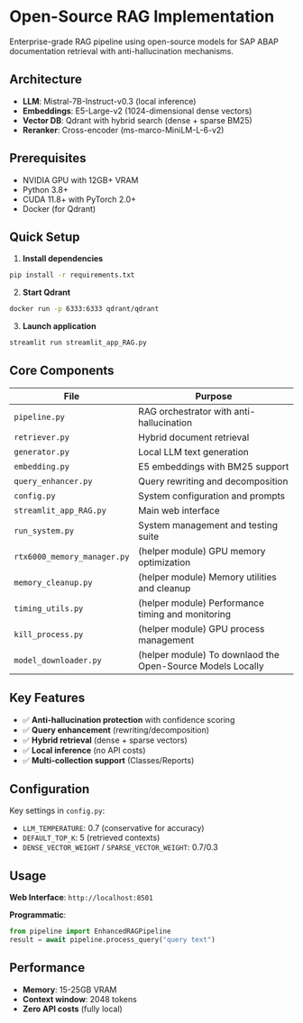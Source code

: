 # Open-Source RAG Implementation
Enterprise-grade RAG pipeline using open-source models for SAP ABAP documentation retrieval with anti-hallucination mechanisms.

## Architecture
- **LLM**: Mistral-7B-Instruct-v0.3 (local inference)
- **Embeddings**: E5-Large-v2 (1024-dimensional dense vectors)
- **Vector DB**: Qdrant with hybrid search (dense + sparse BM25)
- **Reranker**: Cross-encoder (ms-marco-MiniLM-L-6-v2)

## Prerequisites
- NVIDIA GPU with 12GB+ VRAM
- Python 3.8+
- CUDA 11.8+ with PyTorch 2.0+
- Docker (for Qdrant)

## Quick Setup
1. **Install dependencies**
```bash
pip install -r requirements.txt
```

2. **Start Qdrant**
```bash
docker run -p 6333:6333 qdrant/qdrant
```

3. **Launch application**
```bash
streamlit run streamlit_app_RAG.py
```

## Core Components
| File | Purpose |
|------|---------|
| `pipeline.py` | RAG orchestrator with anti-hallucination |
| `retriever.py` | Hybrid document retrieval |
| `generator.py` | Local LLM text generation |
| `embedding.py` | E5 embeddings with BM25 support |
| `query_enhancer.py` | Query rewriting and decomposition |
| `config.py` | System configuration and prompts |
| `streamlit_app_RAG.py` | Main web interface |
| `run_system.py` | System management and testing suite |
| `rtx6000_memory_manager.py` |(helper module) GPU memory optimization |
| `memory_cleanup.py` |(helper module) Memory utilities and cleanup |
| `timing_utils.py` |(helper module) Performance timing and monitoring |
| `kill_process.py` |(helper module) GPU process management |
| `model_downloader.py` |(helper module) To downlaod the Open-Source Models Locally |

## Key Features
- ✅ **Anti-hallucination protection** with confidence scoring
- ✅ **Query enhancement** (rewriting/decomposition)
- ✅ **Hybrid retrieval** (dense + sparse vectors)
- ✅ **Local inference** (no API costs)
- ✅ **Multi-collection support** (Classes/Reports)

## Configuration
Key settings in `config.py`:
- `LLM_TEMPERATURE`: 0.7 (conservative for accuracy)
- `DEFAULT_TOP_K`: 5 (retrieved contexts)
- `DENSE_VECTOR_WEIGHT` / `SPARSE_VECTOR_WEIGHT`: 0.7/0.3

## Usage
**Web Interface**: `http://localhost:8501`

**Programmatic**:
```python
from pipeline import EnhancedRAGPipeline
result = await pipeline.process_query("query text")
```

## Performance
- **Memory**: 15-25GB VRAM
- **Context window**: 2048 tokens
- **Zero API costs** (fully local)
